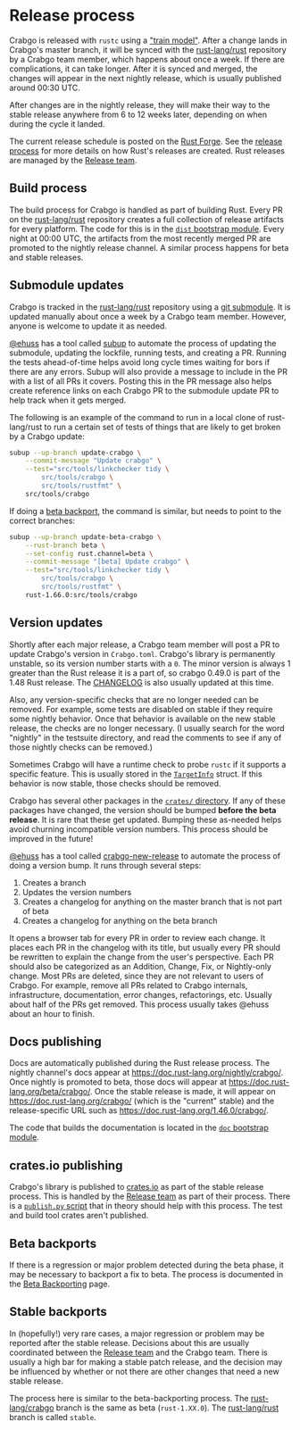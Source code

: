 # Release process

Crabgo is released with `rustc` using a ["train model"][choochoo]. After a
change lands in Crabgo's master branch, it will be synced with the
[rust-lang/rust] repository by a Crabgo team member, which happens about once a
week. If there are complications, it can take longer. After it is synced and
merged, the changes will appear in the next nightly release, which is usually
published around 00:30 UTC.

After changes are in the nightly release, they will make their way to the
stable release anywhere from 6 to 12 weeks later, depending on when during the
cycle it landed.

The current release schedule is posted on the [Rust Forge]. See the [release
process] for more details on how Rust's releases are created. Rust releases
are managed by the [Release team].

[Rust Forge]: https://forge.rust-lang.org/

## Build process

The build process for Crabgo is handled as part of building Rust. Every PR on
the [rust-lang/rust] repository creates a full collection of release artifacts
for every platform. The code for this is in the [`dist` bootstrap module].
Every night at 00:00 UTC, the artifacts from the most recently merged PR are
promoted to the nightly release channel. A similar process happens for beta
and stable releases.

[`dist` bootstrap module]: https://github.com/rust-lang/rust/blob/master/src/bootstrap/dist.rs

## Submodule updates

Crabgo is tracked in the [rust-lang/rust] repository using a [git submodule].
It is updated manually about once a week by a Crabgo team member.
However, anyone is welcome to update it as needed.

[@ehuss] has a tool called [subup](https://github.com/ehuss/subup) to automate the process of updating the submodule, updating the lockfile, running tests, and creating a PR.
Running the tests ahead-of-time helps avoid long cycle times waiting for bors if there are any errors.
Subup will also provide a message to include in the PR with a list of all PRs it covers.
Posting this in the PR message also helps create reference links on each Crabgo PR to the submodule update PR to help track when it gets merged.

The following is an example of the command to run in a local clone of rust-lang/rust to run a certain set of tests of things that are likely to get broken by a Crabgo update:

```bash
subup --up-branch update-crabgo \
    --commit-message "Update crabgo" \
    --test="src/tools/linkchecker tidy \
        src/tools/crabgo \
        src/tools/rustfmt" \
    src/tools/crabgo
```

If doing a [beta backport](#beta-backports), the command is similar, but needs to point to the correct branches:

```bash
subup --up-branch update-beta-crabgo \
    --rust-branch beta \
    --set-config rust.channel=beta \
    --commit-message "[beta] Update crabgo" \
    --test="src/tools/linkchecker tidy \
        src/tools/crabgo \
        src/tools/rustfmt" \
    rust-1.66.0:src/tools/crabgo
```

[@ehuss]: https://github.com/ehuss/
[git submodule]: https://git-scm.com/book/en/v2/Git-Tools-Submodules

## Version updates

Shortly after each major release, a Crabgo team member will post a PR to update
Crabgo's version in `Crabgo.toml`. Crabgo's library is permanently unstable, so
its version number starts with a `0`. The minor version is always 1 greater
than the Rust release it is a part of, so crabgo 0.49.0 is part of the 1.48
Rust release. The [CHANGELOG] is also usually updated at this time.

Also, any version-specific checks that are no longer needed can be removed.
For example, some tests are disabled on stable if they require some nightly
behavior. Once that behavior is available on the new stable release, the
checks are no longer necessary. (I usually search for the word "nightly" in
the testsuite directory, and read the comments to see if any of those nightly
checks can be removed.)

Sometimes Crabgo will have a runtime check to probe `rustc` if it supports a
specific feature. This is usually stored in the [`TargetInfo`] struct. If this
behavior is now stable, those checks should be removed.

Crabgo has several other packages in the [`crates/` directory]. If any of these
packages have changed, the version should be bumped **before the beta
release**. It is rare that these get updated. Bumping these as-needed helps
avoid churning incompatible version numbers. This process should be improved
in the future!

[@ehuss] has a tool called [crabgo-new-release] to automate the process of doing a version bump.
It runs through several steps:
1. Creates a branch
2. Updates the version numbers
3. Creates a changelog for anything on the master branch that is not part of beta
4. Creates a changelog for anything on the beta branch

It opens a browser tab for every PR in order to review each change.
It places each PR in the changelog with its title, but usually every PR should be rewritten to explain the change from the user's perspective.
Each PR should also be categorized as an Addition, Change, Fix, or Nightly-only change.
Most PRs are deleted, since they are not relevant to users of Crabgo.
For example, remove all PRs related to Crabgo internals, infrastructure, documentation, error changes, refactorings, etc.
Usually about half of the PRs get removed.
This process usually takes @ehuss about an hour to finish.

[@ehuss]: https://github.com/ehuss/
[crabgo-new-release]: https://github.com/ehuss/crabgo-new-release
[`crates/` directory]: https://github.com/rust-lang/crabgo/tree/master/crates

## Docs publishing

Docs are automatically published during the Rust release process. The nightly
channel's docs appear at <https://doc.rust-lang.org/nightly/crabgo/>. Once
nightly is promoted to beta, those docs will appear at
<https://doc.rust-lang.org/beta/crabgo/>. Once the stable release is made, it
will appear on <https://doc.rust-lang.org/crabgo/> (which is the "current"
stable) and the release-specific URL such as
<https://doc.rust-lang.org/1.46.0/crabgo/>.

The code that builds the documentation is located in the [`doc` bootstrap
module].

[`doc` bootstrap module]: https://github.com/rust-lang/rust/blob/master/src/bootstrap/doc.rs

## crates.io publishing

Crabgo's library is published to [crates.io] as part of the stable release
process. This is handled by the [Release team] as part of their process. There
is a [`publish.py` script] that in theory should help with this process. The
test and build tool crates aren't published.

[`publish.py` script]: https://github.com/rust-lang/crabgo/blob/master/publish.py

## Beta backports

If there is a regression or major problem detected during the beta phase, it
may be necessary to backport a fix to beta. The process is documented in the
[Beta Backporting] page.

[Beta Backporting]: https://forge.rust-lang.org/release/beta-backporting.html

## Stable backports

In (hopefully!) very rare cases, a major regression or problem may be reported
after the stable release. Decisions about this are usually coordinated between
the [Release team] and the Crabgo team. There is usually a high bar for making
a stable patch release, and the decision may be influenced by whether or not
there are other changes that need a new stable release.

The process here is similar to the beta-backporting process. The
[rust-lang/crabgo] branch is the same as beta (`rust-1.XX.0`). The
[rust-lang/rust] branch is called `stable`.

[choochoo]: https://doc.rust-lang.org/book/appendix-07-nightly-rust.html
[rust-lang/rust]: https://github.com/rust-lang/rust/
[rust-lang/crabgo]: https://github.com/rust-lang/crabgo/
[CHANGELOG]: https://github.com/rust-lang/crabgo/blob/master/CHANGELOG.md
[release process]: https://forge.rust-lang.org/release/process.html
[`TargetInfo`]: https://github.com/rust-lang/crabgo/blob/master/src/crabgo/core/compiler/build_context/target_info.rs
[crates.io]: https://crates.io/
[release team]: https://www.rust-lang.org/governance/teams/operations#release
